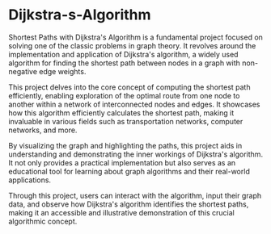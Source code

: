 # Dijkstra-s-Algorithm
Shortest Paths with Dijkstra's Algorithm is a fundamental project focused on solving one of the classic problems in graph theory. It revolves around the implementation and application of Dijkstra's algorithm, a widely used algorithm for finding the shortest path between nodes in a graph with non-negative edge weights.

This project delves into the core concept of computing the shortest path efficiently, enabling exploration of the optimal route from one node to another within a network of interconnected nodes and edges. It showcases how this algorithm efficiently calculates the shortest path, making it invaluable in various fields such as transportation networks, computer networks, and more.

By visualizing the graph and highlighting the paths, this project aids in understanding and demonstrating the inner workings of Dijkstra's algorithm. It not only provides a practical implementation but also serves as an educational tool for learning about graph algorithms and their real-world applications.

Through this project, users can interact with the algorithm, input their graph data, and observe how Dijkstra's algorithm identifies the shortest paths, making it an accessible and illustrative demonstration of this crucial algorithmic concept.
